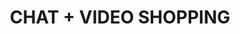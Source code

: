 ---
title: "CHAT + VIDEO SHOPPING"
subTitle: "THE FUTURE OF RETAIL"
FeatureData: [
    {
        icon: 'https://2hrmp9bzmmx3f0xil1wyssgx-wpengine.netdna-ssl.com/wp-content/uploads/2021/02/icIllustrationFutureMakeEcommerceHuman.svg',
        title: 'The Human Touch',
        description: 'Bring the personal touch of in-store shopping to your online store.'
    },
    {
        icon: 'https://2hrmp9bzmmx3f0xil1wyssgx-wpengine.netdna-ssl.com/wp-content/uploads/2021/02/icIllustrationFutureCompetitiveEdge.svg',
        title: 'Your Competitive Edge',
        description: 'Set your online experience apart – empower your store staff, experts or influencers to assist online shoppers.'
    },
    {
        icon: 'https://2hrmp9bzmmx3f0xil1wyssgx-wpengine.netdna-ssl.com/wp-content/uploads/2021/02/icIllustrationFutureSuperchargeSales.svg',
        title: 'Supercharge Your Sales',
        description: 'With Hero, one in four customers will go on to buy and spend up to 70% more.'
    }
] 
path: "/home/features"
---